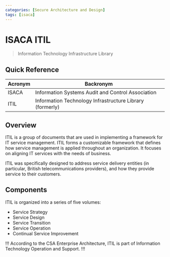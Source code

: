 ```yaml
---
categories: [Secure Architecture and Design]
tags: [isaca]
---
```


# ISACA ITIL

> Information Technology Infrastructure Library

## Quick Reference

| Acronym | Backronym |
| - | - |
| ISACA | Information Systems Audit and Control Association |
| ITIL | Information Technology Infrastructure Library (formerly) |

## Overview

ITIL is a group of documents that are used in implementing a framework for IT service management. ITIL forms a customizable framework that defines how service management is applied throughout an organization. It focuses on aligning IT services with the needs of business.

ITIL was specifically designed to address service delivery entities (in particular, British telecommunications providers), and how they provide service to their customers.

## Components

ITIL is organized into a series of five volumes:

- Service Strategy
- Service Design
- Service Transition
- Service Operation
- Continual Service Improvement

!!!
According to the CSA Enterprise Architecture, ITIL is part of Information Technology Operation and Support.
!!!
